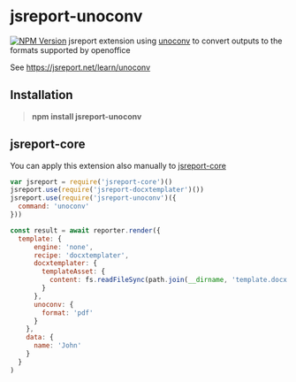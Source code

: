 # jsreport-unoconv
[![NPM Version](http://img.shields.io/npm/v/jsreport-unoconv.svg?style=flat-square)](https://npmjs.com/package/jsreport-unoconv)
jsreport extension using [unoconv](https://github.com/dagwieers/unoconv) to convert outputs to the formats supported by openoffice

See https://jsreport.net/learn/unoconv

## Installation

> **npm install jsreport-unoconv**


## jsreport-core
You can apply this extension also manually to [jsreport-core](https://github.com/jsreport/jsreport-core)

```js
var jsreport = require('jsreport-core')()
jsreport.use(require('jsreport-docxtemplater')())
jsreport.use(require('jsreport-unoconv')({
  command: 'unoconv'
}))

const result = await reporter.render({
  template: {
      engine: 'none',
      recipe: 'docxtemplater',
      docxtemplater: {
        templateAsset: {
          content: fs.readFileSync(path.join(__dirname, 'template.docx'))
        }
      },
      unoconv: {
        format: 'pdf'
      }
    },
    data: {
      name: 'John'
    }
  }
)
```
